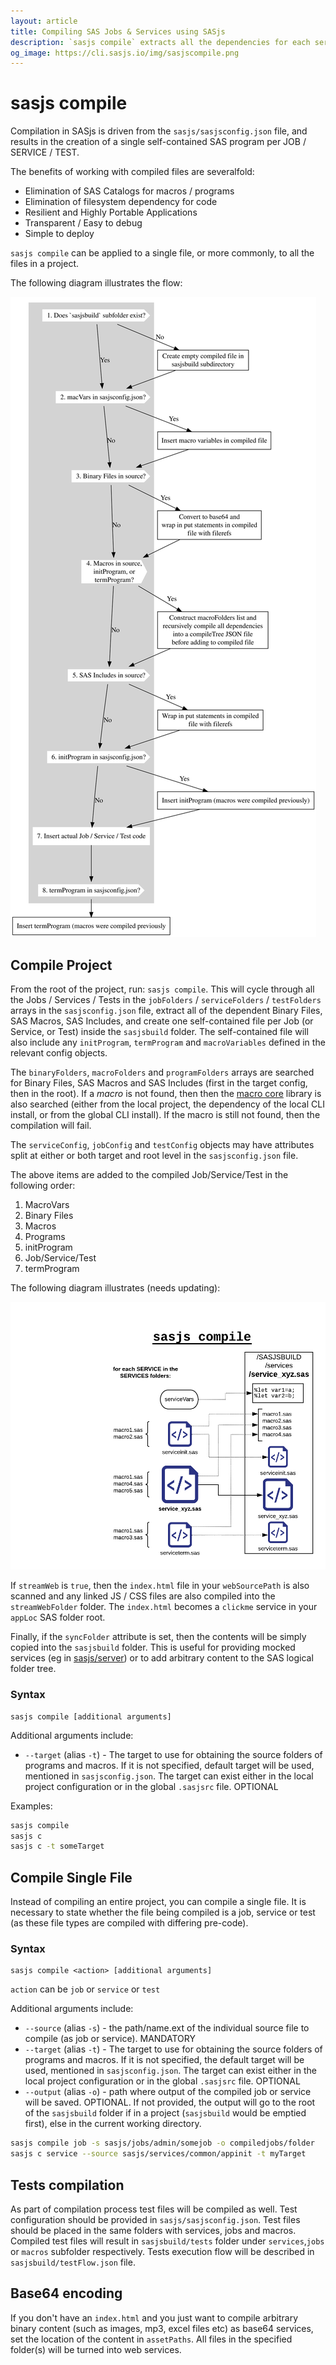 ```yaml
---
layout: article
title: Compiling SAS Jobs & Services using SASjs
description: `sasjs compile` extracts all the dependencies for each service / job / test and writes them to a single file ready for deployment
og_image: https://cli.sasjs.io/img/sasjscompile.png
---
```


# sasjs compile

Compilation in SASjs is driven from the `sasjs/sasjsconfig.json` file, and results in the creation of a single self-contained SAS program per JOB / SERVICE / TEST.

The benefits of working with compiled files are severalfold:

* Elimination of SAS Catalogs for macros / programs
* Elimination of filesystem dependency for code
* Resilient and Highly Portable Applications
* Transparent / Easy to debug
* Simple to deploy

`sasjs compile` can be applied to a single file, or more commonly, to all the files in a project.

The following diagram illustrates the flow:

![](img/compile.dot.svg)

## Compile Project

From the root of the project, run: `sasjs compile`. This will cycle through all the Jobs / Services / Tests in the `jobFolders` / `serviceFolders` / `testFolders` arrays in the `sasjsconfig.json` file, extract all of the dependent Binary Files, SAS Macros, SAS Includes, and create one self-contained file per Job (or Service, or Test) inside the `sasjsbuild` folder. The self-contained file will also include any `initProgram`, `termProgram` and `macroVariables` defined in the relevant config objects.

The `binaryFolders`, `macroFolders` and `programFolders` arrays are searched for Binary Files, SAS Macros and SAS Includes (first in the target config, then in the root). If a _macro_ is not found, then then the [macro core](https://core.sasjs.io) library is also searched (either from the local project, the dependency of the local CLI install, or from the global CLI install). If the macro is still not found, then the compilation will fail.

The `serviceConfig`, `jobConfig` and `testConfig` objects may have attributes split at either or both target and root level in the `sasjsconfig.json` file.

The above items are added to the compiled Job/Service/Test in the following order:

1. MacroVars
2. Binary Files
3. Macros
4. Programs
5. initProgram
6. Job/Service/Test
7. termProgram

The following diagram illustrates (needs updating):

![sasjscliflow.png](/img/sasjscompile.png)

If `streamWeb` is `true`, then the `index.html` file in your `webSourcePath` is also scanned and any linked JS / CSS files are also compiled into the `streamWebFolder` folder. The `index.html` becomes a `clickme` service in your `appLoc` SAS folder root.

Finally, if the `syncFolder` attribute is set, then the contents will be simply copied into the `sasjsbuild` folder.  This is useful for providing mocked services (eg in [sasjs/server](https://github.com/sasjs/server)) or to add arbitrary content to the SAS logical folder tree.

### Syntax

```
sasjs compile [additional arguments]
```

Additional arguments include:

- `--target` (alias `-t`) - The target to use for obtaining the source folders of programs and macros. If it is not specified, default target will be used, mentioned in `sasjsconfig.json`. The target can exist either in the local project configuration or in the global `.sasjsrc` file. OPTIONAL

Examples:

```bash
sasjs compile
sasjs c
sasjs c -t someTarget
```

## Compile Single File

Instead of compiling an entire project, you can compile a single file.  It is necessary to state whether the file being compiled is a job, service or test (as these file types are compiled with differing pre-code).

### Syntax

```
sasjs compile <action> [additional arguments]
```

`action` can be `job` or `service` or `test`

Additional arguments include:

- `--source` (alias `-s`) - the path/name.ext of the individual source file to compile (as job or service). MANDATORY
- `--target` (alias `-t`) - The target to use for obtaining the source folders of programs and macros. If it is not specified, the default target will be used, mentioned in `sasjsconfig.json`. The target can exist either in the local project configuration or in the global `.sasjsrc` file. OPTIONAL
- `--output` (alias `-o`) - path where output of the compiled job or service will be saved. OPTIONAL. If not provided, the output will go to the root of the `sasjsbuild` folder if in a project (`sasjsbuild` would be emptied first), else in the current working directory.

```bash
sasjs compile job -s sasjs/jobs/admin/somejob -o compiledjobs/folder
sasjs c service --source sasjs/services/common/appinit -t myTarget
```

## Tests compilation

As part of compilation process test files will be compiled as well. Test configuration should be provided in `sasjs/sasjsconfig.json`. Test files should be placed in the same folders with services, jobs and macros. Compiled test files will result in `sasjsbuild/tests` folder under `services`,`jobs` or `macros` subfolder respectively. Tests execution flow will be described in `sasjsbuild/testFlow.json` file.

## Base64 encoding

If you don't have an `index.html` and you just want to compile arbitrary binary content (such as images, mp3, excel files etc) as base64 services, set the location of the content in `assetPaths`. All files in the specified folder(s) will be turned into web services.
